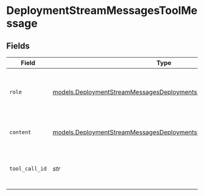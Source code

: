 # DeploymentStreamMessagesToolMessage


## Fields

| Field                                                                                                                                        | Type                                                                                                                                         | Required                                                                                                                                     | Description                                                                                                                                  |
| -------------------------------------------------------------------------------------------------------------------------------------------- | -------------------------------------------------------------------------------------------------------------------------------------------- | -------------------------------------------------------------------------------------------------------------------------------------------- | -------------------------------------------------------------------------------------------------------------------------------------------- |
| `role`                                                                                                                                       | [models.DeploymentStreamMessagesDeploymentsRequestRequestBody5Role](../models/deploymentstreammessagesdeploymentsrequestrequestbody5role.md) | :heavy_check_mark:                                                                                                                           | The role of the messages author, in this case tool.                                                                                          |
| `content`                                                                                                                                    | [models.DeploymentStreamMessagesDeploymentsRequestContent](../models/deploymentstreammessagesdeploymentsrequestcontent.md)                   | :heavy_check_mark:                                                                                                                           | The contents of the tool message.                                                                                                            |
| `tool_call_id`                                                                                                                               | *str*                                                                                                                                        | :heavy_check_mark:                                                                                                                           | Tool call that this message is responding to.                                                                                                |